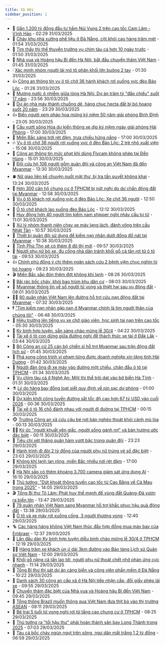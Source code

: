 ```yaml
---
title: Xã Hội
sidebar_position: 1
---
```


<!-- dantri-xa-hoi:START -->
- 🫣 [Gần 1.200 tỷ đồng đầu tư hầm Núi Vung 2 trên cao tốc Cam Lâm - Vĩnh Hảo](https://dantri.com.vn/xa-hoi/gan-1200-ty-dong-dau-tu-ham-nui-vung-2-tren-cao-toc-cam-lam-vinh-hao-20250331091530445.htm) - 02:29 31/03/2025
- 💼 [Cháy khu nhà xưởng phế liệu ở Đà Nẵng, cột khói cao hàng trăm mét](https://dantri.com.vn/xa-hoi/chay-khu-nha-xuong-phe-lieu-o-da-nang-cot-khoi-cao-hang-tram-met-20250331083854781.htm) - 01:54 31/03/2025
- 🎊 [Tìm thấy thi thể thuyền trưởng vụ chìm tàu cá hơn 10 ngày trước](https://dantri.com.vn/xa-hoi/tim-thay-thi-the-thuyen-truong-vu-chim-tau-ca-hon-10-ngay-truoc-20250331082447753.htm) - 01:50 31/03/2025
- 🙉 [Nhà vua và Hoàng hậu Bỉ đến Hà Nội, bắt đầu chuyến thăm Việt Nam](https://dantri.com.vn/xa-hoi/nha-vua-va-hoang-hau-bi-den-ha-noi-bat-dau-chuyen-tham-viet-nam-20250331083743688.htm) - 01:45 31/03/2025
- 🕯 [Xác minh nhóm người lái mô tô phân khối lớn buông 2 tay](https://dantri.com.vn/xa-hoi/xac-minh-nhom-nguoi-lai-mo-to-phan-khoi-lon-buong-2-tay-20250331075050537.htm) - 01:30 31/03/2025
- 👍 [Công an thông tin vụ ô tô chở 36 hành khách rơi xuống vực đèo Bảo Lộc](https://dantri.com.vn/xa-hoi/cong-an-thong-tin-vu-o-to-cho-36-hanh-khach-roi-xuong-vuc-deo-bao-loc-20250331081627620.htm) - 01:28 31/03/2025
- 🤖 [Mương nước ô nhiễm giữa lòng Hà Nội: Dự án trăm tỷ &quot;đắp chiếu&quot; suốt 17 năm](https://dantri.com.vn/xa-hoi/muong-nuoc-o-nhiem-giua-long-ha-noi-du-an-tram-ty-dap-chieu-suot-17-nam-20250329125150991.htm) - 23:56 30/03/2025
- 🙉 [Dự án nhà máy thành chuồng dê, hàng chục hecta đất bị bỏ hoang suốt 20 năm](https://dantri.com.vn/xa-hoi/du-an-nha-may-thanh-chuong-de-hang-chuc-hecta-dat-bi-bo-hoang-suot-20-nam-20250329172145131.htm) - 23:29 30/03/2025
- 👍 [Biển người xem pháo hoa mừng kỷ niệm 50 năm giải phóng Bình Định](https://dantri.com.vn/xa-hoi/bien-nguoi-xem-phao-hoa-mung-ky-niem-50-nam-giai-phong-binh-dinh-20250331002721157.htm) - 23:05 30/03/2025
- 🗽 [Cầu vượt sông Hóa dự kiến thông xe dịp kỷ niệm ngày giải phóng Hải Phòng](https://dantri.com.vn/xa-hoi/cau-vuot-song-hoa-du-kien-thong-xe-dip-ky-niem-ngay-giai-phong-hai-phong-20250330220455205.htm) - 17:00 30/03/2025
- 🗽 [Miền Bắc sáng trời rét đậm, trưa chiều hửng nắng](https://dantri.com.vn/xa-hoi/mien-bac-sang-troi-ret-dam-trua-chieu-hung-nang-20250330213241973.htm) - 17:00 30/03/2025
- 🔥 [Vụ ô tô chở 36 người rơi xuống vực ở đèo Bảo Lộc: 2 trẻ nhỏ xuất viện](https://dantri.com.vn/xa-hoi/vu-o-to-cho-36-nguoi-roi-xuong-vuc-o-deo-bao-loc-2-tre-nho-xuat-vien-20250330213250842.htm) - 15:08 30/03/2025
- 🦒 [Công an thông tin mức phạt khi dùng Flycam không phép tại Đền Hùng](https://dantri.com.vn/xa-hoi/cong-an-thong-tin-muc-phat-khi-dung-flycam-khong-phep-tai-den-hung-20250330213025205.htm) - 15:01 30/03/2025
- 🧐 [Đội cứu hộ 106 người gồm quân đội và công an Việt Nam đã đến Myanmar](https://dantri.com.vn/xa-hoi/doi-cuu-ho-106-nguoi-gom-quan-doi-va-cong-an-viet-nam-da-den-myanmar-20250330202037423.htm) - 13:30 30/03/2025
- ⛽️ [Nữ giao liên kể chuyện nuốt mật thư, bị tra tấn quyết không khai](https://dantri.com.vn/xa-hoi/nu-giao-lien-ke-chuyen-nuot-mat-thu-bi-tra-tan-quyet-khong-khai-20250330195148465.htm) - 13:24 30/03/2025
- 🚀 [Hơn 300 căn hộ chung cư ở TPHCM bị nứt nghi do dư chấn động đất tại Myanmar](https://dantri.com.vn/xa-hoi/hon-300-can-ho-chung-cu-o-tphcm-bi-nut-nghi-do-du-chan-dong-dat-tai-myanmar-20250330191128082.htm) - 12:58 30/03/2025
- 🦒 [Vụ ô tô khách rơi xuống vực ở đèo Bảo Lộc: Xe chở 36 người](https://dantri.com.vn/xa-hoi/vu-o-to-khach-roi-xuong-vuc-o-deo-bao-loc-xe-cho-36-nguoi-20250330193851379.htm) - 12:50 30/03/2025
- 🦅 [Ô tô chở khách lao xuống đèo Bảo Lộc](https://dantri.com.vn/xa-hoi/o-to-cho-khach-lao-xuong-deo-bao-loc-20250330190720226.htm) - 12:12 30/03/2025
- 🚀 [Huy động hơn 40 người tìm kiếm nam shipper nghi nhảy cầu tự tử](https://dantri.com.vn/xa-hoi/huy-dong-hon-40-nguoi-tim-kiem-nam-shipper-nghi-nhay-cau-tu-tu-20250330174901456.htm) - 11:01 30/03/2025
- 🦅 [Xử lý nhóm thanh niên chạy xe máy lạng lách, đánh võng trên cầu Nhật Tân](https://dantri.com.vn/xa-hoi/xu-ly-nhom-thanh-nien-chay-xe-may-lang-lach-danh-vong-tren-cau-nhat-tan-20250330175121255.htm) - 10:57 30/03/2025
- 🤠 [Thiết bị quân đội sử dụng để kiếm nạn nhân dưới đống đổ nát tại Myanmar](https://dantri.com.vn/xa-hoi/thiet-bi-quan-doi-su-dung-de-kiem-nan-nhan-duoi-dong-do-nat-tai-myanmar-20250330171732722.htm) - 10:38 30/03/2025
- 💄 [Tỉnh Phú Thọ sẽ có thêm 8 đô thị mới](https://dantri.com.vn/xa-hoi/tinh-phu-tho-se-co-them-8-do-thi-moi-20250330164947214.htm) - 09:57 30/03/2025
- 🥷 [Người phụ nữ bỏ xe, đu cổng nhà dân tránh khối gỗ cả tấn rơi từ ô tô tải](https://dantri.com.vn/xa-hoi/nguoi-phu-nu-bo-xe-du-cong-nha-dan-tranh-khoi-go-ca-tan-roi-tu-o-to-tai-20250330151436199.htm) - 09:53 30/03/2025
- 👍 [Chính phủ đồng ý chi thêm ngân sách cứu 2 bệnh viện chục nghìn tỷ bỏ hoang](https://dantri.com.vn/xa-hoi/chinh-phu-dong-y-chi-them-ngan-sach-cuu-2-benh-vien-chuc-nghin-ty-bo-hoang-20250330161459497.htm) - 09:23 30/03/2025
- 🎬 [Miền Bắc sắp đón thêm đợt không khí lạnh](https://dantri.com.vn/xa-hoi/mien-bac-sap-don-them-dot-khong-khi-lanh-20250330152216851.htm) - 08:26 30/03/2025
- 🦒 [Bãi rác bốc cháy, khói bao trùm khu dân cư](https://dantri.com.vn/xa-hoi/bai-rac-boc-chay-khoi-bao-trum-khu-dan-cu-20250330145246756.htm) - 08:03 30/03/2025
- 🌊 [Myanmar thông tin về số người tử vong và thiệt hại sau vụ động đất](https://dantri.com.vn/xa-hoi/myanmar-thong-tin-ve-so-nguoi-tu-vong-va-thiet-hai-sau-vu-dong-dat-20250330145401660.htm) - 08:01 30/03/2025
- 🧑‍💻 [80 quân nhân Việt Nam lên đường hỗ trợ cứu nạn động đất tại Myanmar](https://dantri.com.vn/xa-hoi/80-quan-nhan-viet-nam-len-duong-ho-tro-cuu-nan-dong-dat-tai-myanmar-20250330141318749.htm) - 07:32 30/03/2025
- 🕴 [&quot;Tìm kiếm nạn nhân gặp nạn ở Myanmar chính là tìm người thân của chúng tôi&quot;](https://dantri.com.vn/xa-hoi/tim-kiem-nan-nhan-gap-nan-o-myanmar-chinh-la-tim-nguoi-than-cua-chung-toi-20250330133527756.htm) - 06:48 30/03/2025
- 🤔 [Hiệu trưởng lên tiếng vụ xe chở giáo viên, học sinh tai nạn trên cao tốc](https://dantri.com.vn/xa-hoi/hieu-truong-len-tieng-vu-xe-cho-giao-vien-hoc-sinh-tai-nan-tren-cao-toc-20250330121825745.htm) - 05:30 30/03/2025
- 💄 [Kỵ binh hợp luyện, sẵn sàng chào mừng lễ 30/4](https://dantri.com.vn/xa-hoi/ky-binh-hop-luyen-san-sang-chao-mung-le-304-20250330112156193.htm) - 04:22 30/03/2025
- 🧠 [Tài xế ô tô con dừng giữa đường nghi để thách thức xe tải ở Đắk Lắk](https://dantri.com.vn/xa-hoi/tai-xe-o-to-con-dung-giua-duong-nghi-de-thach-thuc-xe-tai-o-dak-lak-20250330102823460.htm) - 03:44 30/03/2025
- 🦣 [Bộ Công an cử 25 cán bộ chiến sĩ hỗ trợ Myanmar sau trận động đất lịch sử](https://dantri.com.vn/xa-hoi/bo-cong-an-cu-25-can-bo-chien-si-ho-tro-myanmar-sau-tran-dong-dat-lich-su-20250330083241427.htm) - 01:45 30/03/2025
- 💫 [Phá xong công trình vi phạm từng được doanh nghiệp xin tặng tỉnh Hải Dương](https://dantri.com.vn/xa-hoi/pha-xong-cong-trinh-vi-pham-tung-duoc-doanh-nghiep-xin-tang-tinh-hai-duong-20250330082106737.htm) - 01:42 30/03/2025
- 🚀 [Người đàn ông đi xe máy vào đường một chiều, chặn đầu ô tô tại TPHCM](https://dantri.com.vn/xa-hoi/nguoi-dan-ong-di-xe-may-vao-duong-mot-chieu-chan-dau-o-to-tai-tphcm-20250330081402831.htm) - 01:34 30/03/2025
- 🤔 [Vụ chìm tàu cá ở Nghệ An: Một thi thể trôi dạt vào bờ biển Hà Tĩnh](https://dantri.com.vn/xa-hoi/vu-chim-tau-ca-o-nghe-an-mot-thi-the-troi-dat-vao-bo-bien-ha-tinh-20250330081747620.htm) - 01:31 30/03/2025
- ⚗️ [Lý do hãng bay đồng loạt siết quy định về pin sạc dự phòng](https://dantri.com.vn/xa-hoi/ly-do-hang-bay-dong-loat-siet-quy-dinh-ve-pin-sac-du-phong-20250328112901730.htm) - 01:00 30/03/2025
- 🫶 [Dự kiến khởi công tuyến đường sắt tốc độ cao hơn 67 tỷ USD vào cuối 2026](https://dantri.com.vn/xa-hoi/du-kien-khoi-cong-tuyen-duong-sat-toc-do-cao-hon-67-ty-usd-vao-cuoi-2026-20250330071857611.htm) - 00:36 30/03/2025
- 🌮 [Tài xế ô tô 16 chỗ đánh nhau với người đi đường tại TPHCM](https://dantri.com.vn/xa-hoi/tai-xe-o-to-16-cho-danh-nhau-voi-nguoi-di-duong-tai-tphcm-20250329224944726.htm) - 00:15 30/03/2025
- 🐵 [Trưởng Công an xã cứu cậu bé nơi bản nghèo thoát khỏi cảnh mù lòa](https://dantri.com.vn/xa-hoi/truong-cong-an-xa-cuu-cau-be-noi-ban-ngheo-thoat-khoi-canh-mu-loa-20250329225130438.htm) - 00:13 30/03/2025
- 🧑‍🏫 [Ký ức &quot;người khuất yên giấc, người sống gánh nợ&quot; và bản hương ước đặc biệt](https://dantri.com.vn/xa-hoi/ky-uc-nguoi-khuat-yen-giac-nguoi-song-ganh-no-va-ban-huong-uoc-dac-biet-20250328104409104.htm) - 00:11 30/03/2025
- 💫 [Tiêu chí xét thăng quân hàm vượt bậc trong quân đội](https://dantri.com.vn/xa-hoi/tieu-chi-xet-thang-quan-ham-vuot-bac-trong-quan-doi-20250330003439843.htm) - 23:23 29/03/2025
- 🦩 [Hành trình đi đòi 2 tỷ đồng của người phụ nữ trúng vé số đặc biệt](https://dantri.com.vn/xa-hoi/hanh-trinh-di-doi-2-ty-dong-cua-nguoi-phu-nu-trung-ve-so-dac-biet-20250329164118090.htm) - 23:03 29/03/2025
- 🦄 [Không khí lạnh lan rộng, miền Bắc nhiều nơi rét đậm](https://dantri.com.vn/xa-hoi/khong-khi-lanh-lan-rong-mien-bac-nhieu-noi-ret-dam-20250329210800531.htm) - 17:00 29/03/2025
- 💂 [Hà Nội sắp có thêm khoảng 3.700 camera giám sát ứng dụng AI](https://dantri.com.vn/xa-hoi/ha-noi-sap-co-them-khoang-3700-camera-giam-sat-ung-dung-ai-20250329223603994.htm) - 16:10 29/03/2025
- 💄 [Thủ tướng: &quot;Dứt khoát thông tuyến cao tốc từ Cao Bằng về Cà Mau trong 2025&quot;](https://dantri.com.vn/xa-hoi/thu-tuong-dut-khoat-thong-tuyen-cao-toc-tu-cao-bang-ve-ca-mau-trong-2025-20250329210327128.htm) - 14:05 29/03/2025
- 🎬 [Tổng Bí thư Tô Lâm: Phát huy thế mạnh để vùng đất Quảng-Đà vươn ra biển lớn](https://dantri.com.vn/xa-hoi/tong-bi-thu-to-lam-phat-huy-the-manh-de-vung-dat-quang-da-vuon-ra-bien-lon-20250329204740828.htm) - 13:47 29/03/2025
- 👀 [79 quân nhân Việt Nam sang Myanmar hỗ trợ khắc phục hậu quả động đất](https://dantri.com.vn/xa-hoi/79-quan-nhan-viet-nam-sang-myanmar-ho-tro-khac-phuc-hau-qua-dong-dat-20250329200935270.htm) - 13:38 29/03/2025
- 💃 [Ô tô và xe máy rơi xuống cống, 3 người thương vong](https://dantri.com.vn/xa-hoi/o-to-va-xe-may-roi-xuong-cong-3-nguoi-thuong-vong-20250329182437274.htm) - 12:40 29/03/2025
- 🪜 [Các hãng hàng không Việt Nam thúc đẩy hợp đồng mua máy bay của Embraer](https://dantri.com.vn/xa-hoi/cac-hang-hang-khong-viet-nam-thuc-day-hop-dong-mua-may-bay-cua-embraer-20250329185730392.htm) - 12:37 29/03/2025
- 📝 [Lần đầu dàn Kỵ binh hợp luyện diễu binh chào mừng lễ 30/4 ở TPHCM](https://dantri.com.vn/xa-hoi/lan-dau-dan-ky-binh-hop-luyen-dieu-binh-chao-mung-le-304-o-tphcm-20250329172731937.htm) - 12:19 29/03/2025
- 🧑‍💻 [Hàng trăm xe khách ùn ứ dài 3km đường vào Bảo tàng Lịch sử Quân sự Việt Nam](https://dantri.com.vn/xa-hoi/hang-tram-xe-khach-un-u-dai-3km-duong-vao-bao-tang-lich-su-quan-su-viet-nam-20250329183856841.htm) - 12:00 29/03/2025
- 👺 [Khối gỗ nặng cả tấn lao tới, người phụ nữ thoát chết nhờ phản ứng cực nhanh](https://dantri.com.vn/xa-hoi/khoi-go-nang-ca-tan-lao-toi-nguoi-phu-nu-thoat-chet-nho-phan-ung-cuc-nhanh-20250329164252904.htm) - 11:14 29/03/2025
- 🌮 [Tổng Bí thư thị sát dự án cảng biển và công viên phần mềm ở Đà Nẵng](https://dantri.com.vn/xa-hoi/tong-bi-thu-thi-sat-du-an-cang-bien-va-cong-vien-phan-mem-o-da-nang-20250329164856816.htm) - 10:22 29/03/2025
- 🤭 [Danh sách 30 công an cấp xã ở Hà Nội tiếp nhận cấp, đổi giấy phép lái xe](https://dantri.com.vn/xa-hoi/danh-sach-30-cong-an-cap-xa-o-ha-noi-tiep-nhan-cap-doi-giay-phep-lai-xe-20250329162842961.htm) - 09:55 29/03/2025
- 💪 [Chuyến thăm đặc biệt của Nhà vua và Hoàng hậu Bỉ đến Việt Nam](https://dantri.com.vn/xa-hoi/chuyen-tham-dac-biet-cua-nha-vua-va-hoang-hau-bi-den-viet-nam-20250329162159880.htm) - 09:45 29/03/2025
- 🧰 [Tổng thống Brazil muốn thông qua Việt Nam đưa thịt bò vào thị trường ASEAN](https://dantri.com.vn/xa-hoi/tong-thong-brazil-muon-thong-qua-viet-nam-dua-thit-bo-vao-thi-truong-asean-20250329155057213.htm) - 09:11 29/03/2025
- 🤡 [Bé trai 5 tuổi tử vong nghi rơi từ tầng cao chung cư ở TPHCM](https://dantri.com.vn/xa-hoi/be-trai-5-tuoi-tu-vong-nghi-roi-tu-tang-cao-chung-cu-o-tphcm-20250329151749376.htm) - 08:25 29/03/2025
- 🦆 [Thủ tướng ra &quot;tối hậu thư&quot; phải hoàn thành sân bay Long Thành trong 2025](https://dantri.com.vn/xa-hoi/thu-tuong-ra-toi-hau-thu-phai-hoan-thanh-san-bay-long-thanh-trong-2025-20250329135828001.htm) - 07:03 29/03/2025
- 🦍 [Tàu cá bốc cháy ngùn ngụt trên sông, ngư dân mất trắng 1,2 tỷ đồng](https://dantri.com.vn/xa-hoi/tau-ca-boc-chay-ngun-ngut-tren-song-ngu-dan-mat-trang-12-ty-dong-20250329133421780.htm) - 06:59 29/03/2025<!-- dantri-xa-hoi:END -->

